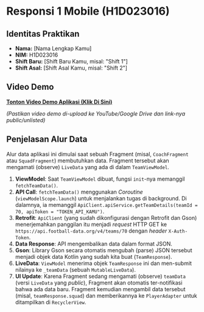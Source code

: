 # Responsi 1 Mobile (H1D023016)

## Identitas Praktikan

- **Nama:** [Nama Lengkap Kamu]
- **NIM:** H1D023016
- **Shift Baru:** [Shift Baru Kamu, misal: "Shift 1"]
- **Shift Asal:** [Shift Asal Kamu, misal: "Shift 2"]

## Video Demo

[**Tonton Video Demo Aplikasi (Klik Di Sini)**]([https://youtu.be/link-video-kamu-disini](https://drive.google.com/file/d/1dhplgiGhJT9qJjOWvVUpcxA2tvhCePwz/view?usp=sharing))

*(Pastikan video demo di-upload ke YouTube/Google Drive dan link-nya public/unlisted)*

## Penjelasan Alur Data

Alur data aplikasi ini dimulai saat sebuah Fragment (misal, `CoachFragment` atau `SquadFragment`) membutuhkan data. Fragment tersebut akan mengamati (observe) `LiveData` yang ada di dalam `TeamViewModel`.

1.  **ViewModel**: Saat `TeamViewModel` dibuat, fungsi `init`-nya memanggil `fetchTeamData()`.
2.  **API Call**: `fetchTeamData()` menggunakan *Coroutine* (`viewModelScope.launch`) untuk menjalankan tugas di background. Di dalamnya, ia memanggil `ApiClient.apiService.getTeamDetails(teamId = 70, apiToken = "TOKEN_API_KAMU")`.
3.  **Retrofit**: `ApiClient` (yang sudah dikonfigurasi dengan Retrofit dan Gson) menerjemahkan panggilan itu menjadi *request* HTTP GET ke `https://api.football-data.org/v4/teams/70` dengan *header* `X-Auth-Token`.
4.  **Data Response**: API mengembalikan data dalam format JSON.
5.  **Gson**: Library Gson secara otomatis mengubah (parse) JSON tersebut menjadi objek data Kotlin yang sudah kita buat (`TeamResponse`).
6.  **LiveData**: `ViewModel` menerima objek `TeamResponse` ini dan men-submit nilainya ke `_teamData` (sebuah `MutableLiveData`).
7.  **UI Update**: Karena Fragment sedang mengamati (observe) `teamData` (versi `LiveData` yang *public*), Fragment akan otomatis ter-notifikasi bahwa ada data baru. Fragment kemudian mengambil data tersebut (misal, `teamResponse.squad`) dan memberikannya ke `PlayerAdapter` untuk ditampilkan di `RecyclerView`.
